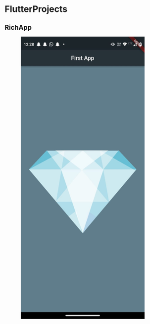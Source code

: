 # FlutterProjects

## RichApp

<p align="center">
  <img src="myFirstApp.jpg" width="400" title="hover text">
</p>
